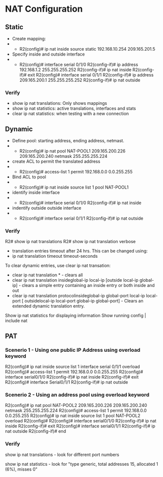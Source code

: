 # NAT Configuration

## Static
- Create mapping:
- -  R2(config)# ip nat inside source static 192.168.10.254 209.165.201.5
- Specify inside and outside interface
- - R2(config)# interface serial 0/1/0
R2(config-if)# ip address 192.168.1.2 255.255.255.252
R2(config-if)# ip nat inside
R2(config-if)# exit
R2(config)# interface serial 0/1/1
R2(config-if)# ip address 209.165.200.1 255.255.255.252
R2(config-if)# ip nat outside

### Verify
- show ip nat translations: Only shows mappings
- show ip nat statistics: active translations, interfaces and stats
- clear ip nat statistics: when testing with a new connection

## Dynamic
- Define pool: starting address, ending address, netmast.
- - R2(config)# ip nat pool NAT-POOL1 209.165.200.226 209.165.200.240 netmask 255.255.255.224
- create ACL to permit the translated address
- - R2(config)# access-list 1 permit 192.168.0.0 0.0.255.255
- Bind ACL to pool
- - R2(config)# ip nat inside source list 1 pool NAT-POOL1
- identify inside interface
- - R2(config)# interface serial 0/1/0
R2(config-if)# ip nat inside
- indentify outside outside interface
- - R2(config)# interface serial 0/1/1
R2(config-if)# ip nat outside

### Verify
R2# show ip nat translations
R2# show ip nat translation verbose
- translation entries timeout after 24 hrs. This can be changed using:
- ip nat translation timeout timeout-seconds
  
To clear dynamic entries, use clear ip nat transation:
- clear ip nat translation * - clears all
- clear ip nat translation insideglobal-ip local-ip [outside local-ip global-ip] - clears a simple entry containing an inside entry or both inside and out
- clear ip nat translation protocolinsideglobal-ip global-port local-ip local-port [ outsidelocal-ip local-port global-ip global-port] - Clears an extended dynamic translation entry.

Show ip nat statistics for displaying information
Show running config | include nat

## PAT

### Scenerio 1 - Using one public IP Address using overload keyword
R2(config)# ip nat inside source list 1 interface serial 0/1/1 overload
R2(config)# access-list 1 permit 192.168.0.0 0.0.255.255
R2(config)# interface serial0/1/0
R2(config-if)# ip nat inside
R2(config-if)# exit
R2(config)# interface Serial0/1/1
R2(config-if)# ip nat outside

### Scenerio 2 - Using an address pool using overload keyword
R2(config)# ip nat pool NAT-POOL2 209.165.200.226 209.165.200.240 netmask 255.255.255.224
R2(config)# access-list 1 permit 192.168.0.0 0.0.255.255
R2(config)# ip nat inside source list 1 pool NAT-POOL2 overload
R2(config)# 
R2(config)# interface serial0/1/0
R2(config-if)# ip nat inside
R2(config-if)# exit
R2(config)# interface serial0/1/1
R2(config-if)# ip nat outside
R2(config-if)# end

### Verify
show ip nat translations - look for different port numbers

show ip nat statistics - look for "type generic, total addresses 15, allocated 1 (6%), misses 0"

